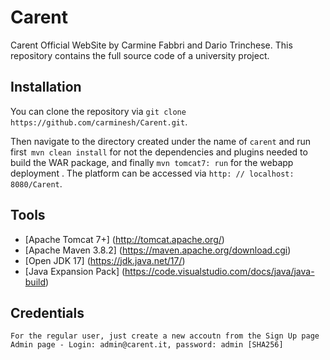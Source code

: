 # Carent

Carent Official WebSite by Carmine Fabbri and Dario Trinchese.
This repository contains the full source code of a university project.

## Installation

You can clone the repository via `git clone https://github.com/carminesh/Carent.git`.

Then navigate to the directory created under the name of `carent` and run first` mvn clean install` for not the dependencies and plugins needed to build the WAR package, and finally `mvn tomcat7: run` for the webapp deployment . 
The platform can be accessed via `http: // localhost: 8080/Carent`.

## Tools

* [Apache Tomcat 7+] (http://tomcat.apache.org/)
* [Apache Maven 3.8.2] (https://maven.apache.org/download.cgi)
* [Open JDK 17] (https://jdk.java.net/17/)
* [Java Expansion Pack] (https://code.visualstudio.com/docs/java/java-build)

## Credentials

`For the regular user, just create a new accoutn from the Sign Up page`
`Admin page - Login: admin@carent.it, password: admin [SHA256]`
